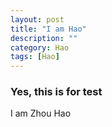 ```yaml
---
layout: post
title: "I am Hao"
description: ""
category: Hao
tags: [Hao]
---
```



### Yes, this is for test ###
I am Zhou Hao
